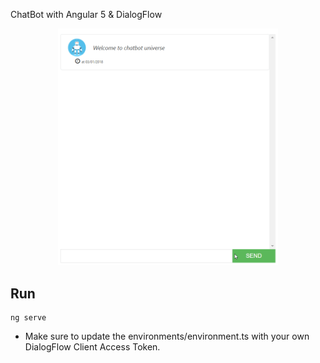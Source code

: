 ChatBot with Angular 5 & DialogFlow

<p align="center">
  <img src="screenshot.gif" width="70%"/>
</p>

## Run

```
ng serve
```

* Make sure to update the environments/environment.ts with your own DialogFlow Client Access Token.

